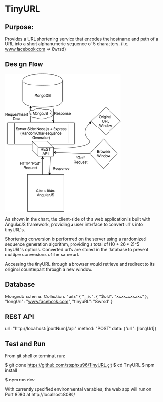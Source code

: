 # TinyURL

## Purpose:

Provides a URL shortening service that encodes the hostname and path of a URL into a short alphanumeric sequence of 5 characters. (i.e. www.facebook.com => 8wrsd)

## Design Flow

![alt text](https://github.com/stephxu96/TinyURL/blob/master/FullStack_Diagram.png?raw=true "Deisgn Flowchart")

As shown in the chart, the client-side of this web application is built with AngularJS framework, providing a user interface to convert url's into tinyURL's. 

Shortening conversion is performed on the server using a randomized sequence generation algorithm, providing a total of (10 + 26 * 2)^5 tinyURL's options. Converted url's are stored in the database to prevent multiple conversions of the same url.

Accessing the tinyURL through a browser would retrieve and redirect to its original counterpart through a new window.

## Database 

Mongodb schema:
Collection: "urls"
{
  "__id": {
    "$old": "xxxxxxxxxxx"
  },
  "longUrl": "www.facebook.com",
  "tinyuRL": "8wrsd"
}

## REST API

url: "http://localhost:[portNum]/api"
method: "POST"
data: {"url": [longUrl]}

## Test and Run

From git shell or terminal, run:

$ git clone https://github.com/stephxu96/TinyURL.git
$ cd TinyURL
$ npm install

$ npm run dev

With currently specified environmental variables, the web app will run on Port 8080 at http://localhost:8080/
